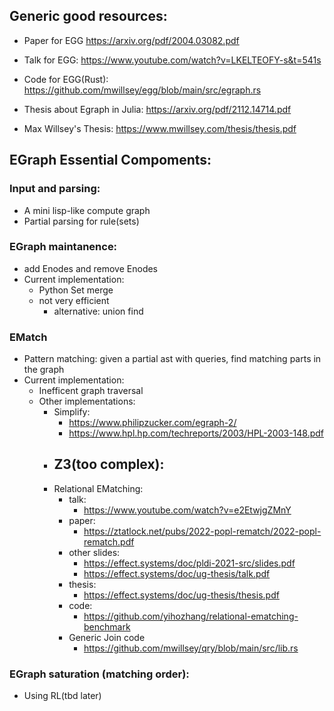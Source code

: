 ## Generic good resources:
- Paper for EGG https://arxiv.org/pdf/2004.03082.pdf
- Talk for EGG: https://www.youtube.com/watch?v=LKELTEOFY-s&t=541s
- Code for EGG(Rust): https://github.com/mwillsey/egg/blob/main/src/egraph.rs

- Thesis about Egraph in Julia: https://arxiv.org/pdf/2112.14714.pdf
- Max Willsey's Thesis: https://www.mwillsey.com/thesis/thesis.pdf


## EGraph Essential Compoments:
### Input and parsing:
- A mini lisp-like compute graph
- Partial parsing for rule(sets)

### EGraph maintanence:
- add Enodes and remove Enodes
- Current implementation:
    - Python Set merge
    - not very efficient
        - alternative: union find

### EMatch
- Pattern matching: given a partial ast with queries, find matching parts in the graph
- Current implementation: 
    - Inefficent graph traversal
    - Other implementations:
        - Simplify:
            - https://www.philipzucker.com/egraph-2/
            - https://www.hpl.hp.com/techreports/2003/HPL-2003-148.pdf 
        - Z3(too complex):
            - 
        - Relational EMatching:
            - talk:
                - https://www.youtube.com/watch?v=e2EtwjgZMnY
            - paper:
                - https://ztatlock.net/pubs/2022-popl-rematch/2022-popl-rematch.pdf
            - other slides:
                - https://effect.systems/doc/pldi-2021-src/slides.pdf
                - https://effect.systems/doc/ug-thesis/talk.pdf
            - thesis:
                - https://effect.systems/doc/ug-thesis/thesis.pdf
            - code:
                - https://github.com/yihozhang/relational-ematching-benchmark
            - Generic Join code
                - https://github.com/mwillsey/qry/blob/main/src/lib.rs


### EGraph saturation (matching order):
- Using RL(tbd later)
